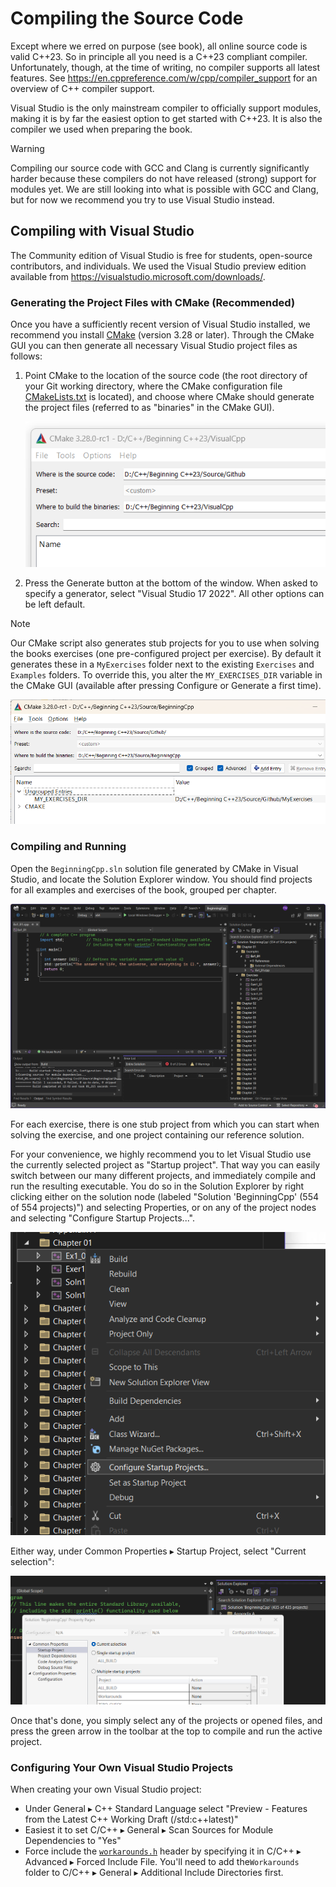 # Compiling the Source Code

Except where we erred on purpose (see book), all online source code is valid C++23.
So in principle all you need is a C++23 compliant compiler.
Unfortunately, though, at the time of writing, no compiler supports all latest features.
See https://en.cppreference.com/w/cpp/compiler_support for an overview of C++ compiler support.

Visual Studio is the only mainstream compiler to officially support modules,
making it is by far the easiest option to get started with C++23.
It is also the compiler we used when preparing the book.

> [!WARNING] 
> Compiling our source code with GCC and Clang is currently significantly harder because 
> these compilers do not have released (strong) support for modules yet.
> We are still looking into what is possible with GCC and Clang,
> but for now we recommend you try to use Visual Studio instead.

## Compiling with Visual Studio

The Community edition of Visual Studio is free for students, open-source contributors, and individuals.
We used the Visual Studio preview edition available from https://visualstudio.microsoft.com/downloads/.

### Generating the Project Files with CMake (Recommended)

Once you have a sufficiently recent version of Visual Studio installed, 
we recommend you install [CMake](https://cmake.org/download/) (version 3.28 or later).
Through the CMake GUI you can then generate all necessary Visual Studio project files as follows:

1. Point CMake to the location of the source code 
   (the root directory of your Git working directory,
   where the CMake configuration file [CMakeLists.txt](./CMakeLists.txt) is located),
   and choose where CMake should generate the project files 
   (referred to as "binaries" in the CMake GUI).
   
   <img src="Images/CMakeGui.png" alt="CMake GUI"/>
   
1. Press the Generate button at the bottom of the window.
   When asked to specify a generator, select "Visual Studio 17 2022".
   All other options can be left default.
   
> [!NOTE]
> Our CMake script also generates stub projects for you to use when solving the books exercises
> (one pre-configured project per exercise).
> By default it generates these in a `MyExercises` folder 
> next to the existing `Exercises` and `Examples` folders.
> To override this, you alter the `MY_EXERCISES_DIR` variable in the CMake GUI 
> (available after pressing Configure or Generate a first time).

<img src="Images/MyExercises.png" alt="Configuring path to MyExercises"/>

### Compiling and Running 

Open the `BeginningCpp.sln` solution file generated by CMake in Visual Studio,
and locate the Solution Explorer window.
You should find projects for all examples and exercises of the book, grouped per chapter.

<img src="Images/VisualStudio.png" alt="Visual Studio solution"/>

For each exercise, there is one stub project from which you can start when solving the exercise,
and one project containing our reference solution.
   
For your convenience, 
we highly recommend you to let Visual Studio use the currently selected project as "Startup project".
That way you can easily switch between our many different projects, 
and immediately compile and run the resulting executable.
You do so in the Solution Explorer by right clicking 
either on the solution node (labeled "Solution 'BeginningCpp' (554 of 554 projects)") and selecting Properties,
or on any of the project nodes and selecting "Configure Startup Projects...".
   
<img src="Images/ConfigureStartupProjects.png" alt="Select Configuring Startup Projects..."/>
   
Either way, under Common Properties &blacktriangleright; Startup Project, select "Current selection":
   
<img src="Images/StartupProject.png" alt="Select Current Selection for the Startup Project"/>
   
Once that's done, you simply select any of the projects or opened files, 
and press the green arrow in the toolbar at the top to compile and run the active project.

### Configuring Your Own Visual Studio Projects

When creating your own Visual Studio project:
- Under General &blacktriangleright; C++ Standard Language select "Preview - Features from the Latest C++ Working Draft (/std:c++latest)"
- Easiest it to set C/C++ &blacktriangleright; General &blacktriangleright; Scan Sources for Module Dependencies to "Yes"
- Force include the [`workarounds.h`](Workarounds/workarounds.h) header by specifying it in C/C++ &blacktriangleright; Advanced &blacktriangleright; Forced Include File. You'll need to add the`Workarounds` folder to C/C++ &blacktriangleright; General &blacktriangleright; Additional Include Directories first.
